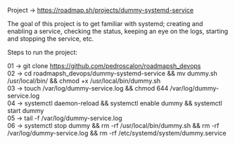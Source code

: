 Project -> https://roadmap.sh/projects/dummy-systemd-service 

The goal of this project is to get familiar with systemd; creating and enabling a service, checking the status, keeping an eye on the logs, starting and stopping the service, etc.

Steps to run the project:

01 -> git clone https://github.com/pedroscalon/roadmapsh_devops \
02 -> cd roadmapsh_devops/dummy-systemd-service && mv dummy.sh /usr/local/bin/ && chmod +x /usr/local/bin/dummy.sh\
03 -> touch /var/log/dummy-service.log && chmod 644 /var/log/dummy-service.log\
04 -> systemctl daemon-reload && systemctl enable dummy && systemctl start dummy\
05 -> tail -f /var/log/dummy-service.log\
06 -> systemctl stop dummy && rm -rf /usr/local/bin/dummy.sh && rm -rf /var/log/dummy-service.log && rm -rf /etc/systemd/system/dummy.service
